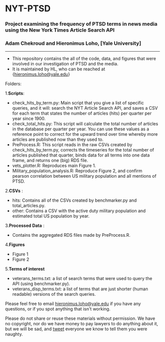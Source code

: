 # NYT-PTSD
### Project examining the frequency of PTSD terms in news media using the New York Times Article Search API
### Adam Chekroud and Hieronimus Loho, [Yale University]

----------------------------------------


- This repository contains the all of the code, data, and figures that were involved in our investigation of PTSD and the media.
- It is maintained by HL, who can be reached at {hieronimus.loho@yale.edu}



Folders:

1.**Scripts**:  
* check_hits_by_term.py: Main script that you give a list of specific queries, and it will: search the NYT Article Search API, and saves a CSV for each term that states the number of articles (hits) per quarter per year since 1900.
* check_total_hits.py: This script will calculate the total number of articles in the database per quarter per year. You can use these values as a reference point to correct for the upward trend over time whereby more articles are published now than they used to.
* PreProcess.R: This script reads in the raw CSVs created by check_hits_by_term.py, corrects the timeseries for the total number of articles published that quarter, binds data for all terms into one data frame, and returns one (big) RDS file.
* vets_plotter.R: Reproduces main Figure 1. 
* Military_population_analysis.R: Reproduce Figure 2, and confirm pearson correlation between US military population and all mentions of PTSD. 

2.**CSVs** : 
* hits: Contains all of the CSVs created by benchmarker.py and total_articles.py.
* other: Contains a CSV with the active duty military population and estimated total US population by year. 

3.**Processed Data** :
* Contains the aggregated RDS files made by PreProcess.R.  

4.**Figures** 
* Figure 1
* Figure 2

5.**Terms of interest**
* veterans_terms.txt: a list of search terms that were used to query the API (using benchmarker.py).
* veterans_disp_terms.txt: a list of terms that are just shorter (human readable) versions of the search queries.

Please feel free to email hieronimus.loho@yale.edu if you have any questions, or if you spot anything that isn't working. 

Please do not share or reuse these materials without permission.
We have no copyright, nor do we have money to pay lawyers to do anything about it,
but we will be sad, and [tweet](https://twitter.com/itschekkers) everyone we know to tell them you were naughty.
